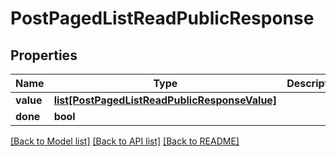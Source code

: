 # PostPagedListReadPublicResponse

## Properties
Name | Type | Description | Notes
------------ | ------------- | ------------- | -------------
**value** | [**list[PostPagedListReadPublicResponseValue]**](PostPagedListReadPublicResponseValue.md) |  | [optional] 
**done** | **bool** |  | [optional] 

[[Back to Model list]](../README.md#documentation-for-models) [[Back to API list]](../README.md#documentation-for-api-endpoints) [[Back to README]](../README.md)


